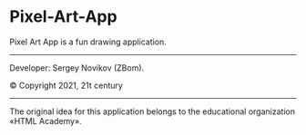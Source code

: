 # Pixel-Art-App

Pixel Art App is a fun drawing application.

---

Developer: Sergey Novikov (ZBom).

© Copyright 2021, 21t century

---

The original idea for this application belongs to the educational organization «HTML Academy».